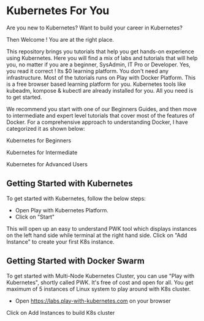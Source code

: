 # Kubernetes For You

Are you new to Kubernetes? Want to build your career in Kubernetes?

Then Welcome ! You are at the right place.

This repository brings you tutorials that help you get hands-on experience using Kubernetes. Here you will find a mix of labs and tutorials that will help you, no matter if you are a beginner, SysAdmin, IT Pro or Developer. Yes, you read it correct ! Its $0 learning platform. You don't need any infrastructure. Most of the tutorials runs on Play with Docker Platform. This is a free browser based learning platform for you. Kubernetes tools like kubeadm, kompose & kubectl are already installed for you. All you need is to get started.

We recommend you start with one of our Beginners Guides, and then move to intermediate and expert level tutorials that cover most of the features of Docker. For a comprehensive approach to understanding Docker, I have categorized it as shown below:

Kubernetes for Beginners

Kubernetes for Intermediate

Kubernetes for Advanced Users

## Getting Started with Kubernetes

To get started with Kubernetes, follow the below steps:


- Open Play with Kubernetes Platform.
- Click on "Start"

This will open up an easy to understand PWK tool which displays instances on the left hand side while terminal at the right hand side.
Click on "Add Instance" to create your first K8s instance.

## Getting Started with Docker Swarm

To get started with Multi-Node Kubernetes Cluster, you can use "Play with Kubernetes", shortly called PWK. It's free of cost and open for all. You get maximum of 5 instances of Linux system to play around with K8s cluster.

-  Open https://labs.play-with-kubernetes.com on your browser

Click on Add Instances to build K8s cluster
